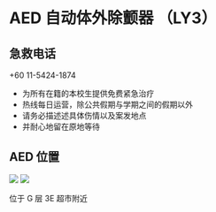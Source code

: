 # AED 自动体外除颤器 （LY3）

## 急救电话

+60 11-5424-1874

- 为所有在籍的本校生提供免费紧急治疗
- 热线每日运营，除公共假期与学期之间的假期以外
- 请务必描述述具体伤情以及案发地点
- 并耐心地留在原地等待

## AED 位置

<div class="image-slide">
<img src="https://img.xmummap.com/AED_ly3%20%281%29.webp" />
<img src="https://img.xmummap.com/AED_ly3%20%282%29.webp" />
</div>

位于 G 层 3E 超市附近
